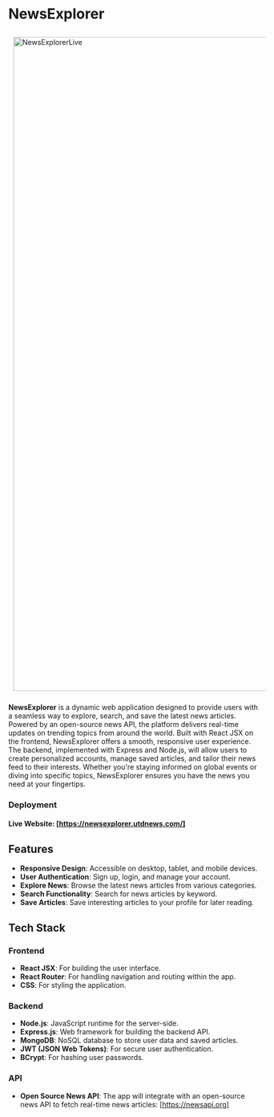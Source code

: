 # NewsExplorer
<img style="margin: 10px;" width="1304" alt="NewsExplorerLive" src="https://github.com/user-attachments/assets/86b65c75-a600-4ea6-98bd-117411ac297f"/>

**NewsExplorer** is a dynamic web application designed to provide users with a seamless way to explore, search, and save the latest news articles. Powered by an open-source news API, the platform delivers real-time updates on trending topics from around the world. 
Built with React JSX on the frontend, NewsExplorer offers a smooth, responsive user experience. The backend, implemented with Express and Node.js, will allow users to create personalized accounts, manage saved articles, and tailor their news feed to their interests. Whether you're staying informed on global events or diving into specific topics, NewsExplorer ensures you have the news you need at your fingertips.

### Deployment
#### Live Website: [https://newsexplorer.utdnews.com/]

## Features

- **Responsive Design**: Accessible on desktop, tablet, and mobile devices.
- **User Authentication**: Sign up, login, and manage your account.
- **Explore News**: Browse the latest news articles from various categories.
- **Search Functionality**: Search for news articles by keyword.
- **Save Articles**: Save interesting articles to your profile for later reading.

## Tech Stack

### Frontend

- **React JSX**: For building the user interface.
- **React Router**: For handling navigation and routing within the app.
- **CSS**: For styling the application.

### Backend

- **Node.js**: JavaScript runtime for the server-side.
- **Express.js**: Web framework for building the backend API.
- **MongoDB**: NoSQL database to store user data and saved articles.
- **JWT (JSON Web Tokens)**: For secure user authentication.
- **BCrypt**: For hashing user passwords.

### API

- **Open Source News API**: The app will integrate with an open-source news API to fetch real-time news articles: [https://newsapi.org]

